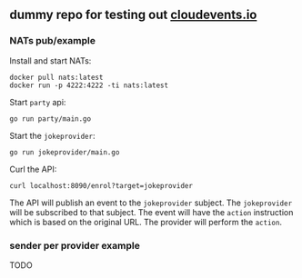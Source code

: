 ## dummy repo for testing out [cloudevents.io][ce]

### NATs pub/example

Install and start NATs:
```
docker pull nats:latest
docker run -p 4222:4222 -ti nats:latest
```

Start `party` api:
```
go run party/main.go
```

Start the `jokeprovider`:
```
go run jokeprovider/main.go
```

Curl the API:

```
curl localhost:8090/enrol?target=jokeprovider
```

The API will publish an event to the `jokeprovider` subject. The `jokeprovider`
will be subscribed to that subject. The event will have the `action` instruction
which is based on the original URL. The provider will perform the `action`.

### sender per provider example

TODO

[ce]: https://cloudevents.io/
